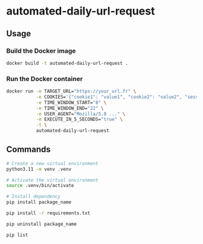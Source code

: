 # automated-daily-url-request

## Usage

### Build the Docker image

```bash
docker build -t automated-daily-url-request .
```
### Run the Docker container

```bash
docker run -e TARGET_URL="https://your_url.fr" \
           -e COOKIES='{"cookie1": "value1", "cookie2": "value2", "session": "abc123"}' \
           -e TIME_WINDOW_START="8" \
           -e TIME_WINDOW_END="22" \
           -e USER_AGENT="Mozilla/5.0 ..." \
           -e EXECUTE_IN_5_SECONDS="true" \
           -t \
           automated-daily-url-request
```

## Commands

```bash
# Create a new virtual environment
python3.11 -m venv .venv
```

```bash
# Activate the virtual environment
source .venv/bin/activate
```

```bash
# Install dependency
pip install package_name

pip install -r requirements.txt

pip uninstall package_name

pip list
```